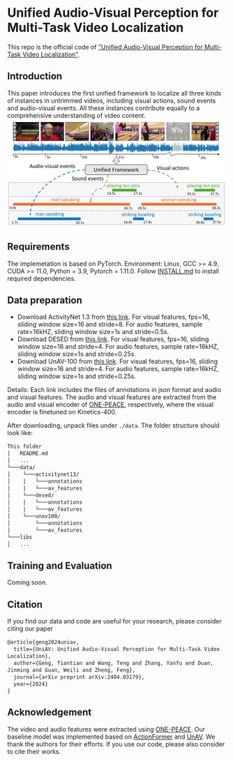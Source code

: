 # Unified Audio-Visual Perception for Multi-Task Video Localization
This repo is the official code of ["Unified Audio-Visual Perception for Multi-Task Video Localization"](https://arxiv.org/pdf/2404.03179.pdf).  

<!-- ## Updates
-  -->
## Introduction
This paper introduces the first unified framework to localize all three kinds of instances in untrimmed videos, including visual actions, sound events and audio-visual events. All these instances contribute equally to a comprehensive understanding of video content.
![](https://github.com/ttgeng233/UniAV/blob/main/fig1_new.jpg)
<!-- ![](.\overview_final_new.jpg) -->

## Requirements
The implemetation is based on PyTorch. Environment: Linux, GCC >= 4.9, CUDA >= 11.0, Python = 3.9, Pytorch = 1.11.0.  Follow [INSTALL.md](INSTALL.md) to install required dependencies.

## Data preparation
<!-- #### Download features and annotations -->
- Download ActivityNet 1.3 from [this link](). For visual features, fps=16, sliding window size=16 and stride=8. For audio features, sample rate=16kHZ, sliding window size=1s and stride=0.5s.
- Download DESED from [this link](). For visual features, fps=16, sliding window size=16 and stride=4. For audio features, sample rate=16kHZ, sliding window size=1s and stride=0.25s.  
- Download UnAV-100 from [this link](). For visual features, fps=16, sliding window size=16 and stride=4. For audio features, sample rate=16kHZ, sliding window size=1s and stride=0.25s.  

Details: Each link includes the files of annotations in json format and audio and visual features. The audio and visual features are extracted from the audio and visual encoder of [ONE-PEACE](https://github.com/OFA-Sys/ONE-PEACE), respectively, where the visual encoder is finetuned on Kinetics-400.
<!-- #### Unpack features and annotations -->
After downloading, unpack files under `./data`. The folder structure should look like:
```
This folder
│   README.md
│   ...  
└───data/
│    └───activitynet13/
│    |	 └───annotations
│    |	 └───av_features  
│    └───desed/
│    |	 └───annotations
│    |	 └───av_features 
│    └───unav100/
│    	 └───annotations
│    	 └───av_features  
└───libs
│   ...
```
## Training and Evaluation
Coming soon.

<!-- ## Evaluation
Coming soon. -->


## Citation
If you find our data and code are useful for your research, please consider citing our paper
```
@article{geng2024uniav,
  title={UniAV: Unified Audio-Visual Perception for Multi-Task Video Localization},
  author={Geng, Tiantian and Wang, Teng and Zhang, Yanfu and Duan, Jinming and Guan, Weili and Zheng, Feng},
  journal={arXiv preprint arXiv:2404.03179},
  year={2024}
}
```

## Acknowledgement
The video and audio features were extracted using [ONE-PEACE](https://github.com/OFA-Sys/ONE-PEACE). Our baseline model was implemented based on [ActionFormer](https://github.com/happyharrycn/actionformer_release) and [UnAV](https://github.com/ttgeng233/UnAV). We thank the authors for their efforts. If you use our code, please also consider to cite their works.